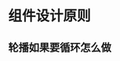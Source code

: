 <!--
 * @Descripttion: 
 * @version: 
 * @Author: xiongyang
 * @Date: 2020-05-27 11:25:45
 * @LastEditors: xiongyang
 * @LastEditTime: 2020-06-02 20:24:34
--> 
# 组件设计原则

## 轮播如果要循环怎么做